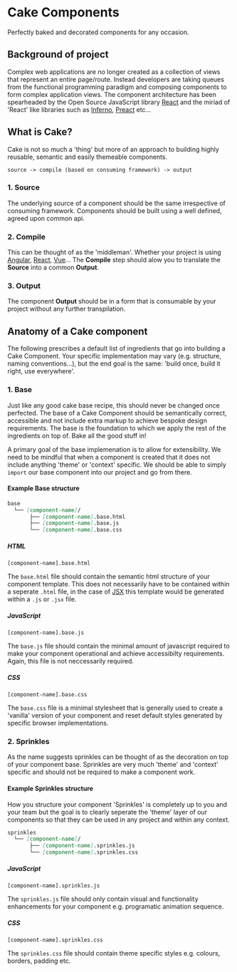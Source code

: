 # Cake Components
Perfectly baked and decorated components for any occasion.

## Background of project
Complex web applications are no longer created as a collection of views that represent an entire page/route. Instead developers are taking queues from the functional programming paradigm and composing components to form complex application views. The component architecture has been spearheaded by the Open Source JavaScript library [React](https://facebook.github.io/react/) and the miriad of 'React' like libraries such as [Inferno](https://github.com/infernojs/inferno), [Preact](https://github.com/developit/preact) etc... 

## What is Cake?
Cake is not so much a 'thing' but more of an approach to building highly reusable, semantic and easily themeable components.

```
source -> compile (based on consuming framework) -> output
```

### 1. Source
The underlying source of a component should be the same irrespective of consuming framework. Components should be built using a well defined, agreed upon common api.

### 2. Compile
This can be thought of as the 'middleman'. Whether your project is using [Angular](https://angularjs.org/), [React](https://facebook.github.io/react/), [Vue](https://vuejs.org/)... The __Compile__ step should alow you to translate the __Source__ into a common __Output__.

### 3. Output
The component __Output__ should be in a form that is consumable by your project without any further transpilation. 

## Anatomy of a Cake component
The following prescribes a default list of ingredients that go into building a Cake Component. Your specific implementation may vary (e.g. structure, naming conventions...), but the end goal is the same: 'build once, build it right, use everywhere'.

### 1. Base
Just like any good cake base recipe, this should never be changed once perfected. The base of a Cake Component should be semantically correct, accessible and not include extra markup to achieve bespoke design requirements. The base is the foundation to which we apply the rest of the ingredients on top of. Bake all the good stuff in!

A primary goal of the base implemenation is to allow for extensibility. We need to be mindful that when a component is created that it does not include anything 'theme' or 'context' specific. We should be able to simply `import` our base component into our project and go from there.

#### Example Base structure

```markdown
base
  └── [component-name]/
       ├── [component-name].base.html
       ├── [component-name].base.js
       └── [component-name].base.css
```

##### HTML
```
[component-name].base.html
```
The `base.html` file should contain the semantic html structure of your component template. This does not necessarily have to be contained within a seperate `.html` file, in the case of [JSX](https://facebook.github.io/react/docs/jsx-in-depth.html) this template would be generated within a `.js` or `.jsx` file.

##### JavaScript
```
[component-name].base.js
```
The `base.js` file should contain the minimal amount of javascript required to make your component operational and achieve accessibilty requirements. Again, this file is not neccessarily required.

##### CSS
```
[component-name].base.css
```
The `base.css` file is a minimal stylesheet that is generally used to create a 'vanilla' version of your component and reset default styles generated by specific browser implementations.

### 2. Sprinkles
As the name suggests sprinkles can be thought of as the decoration on top of your component base. Sprinkles are very much 'theme' and 'context' specific and should not be required to make a component work.

#### Example Sprinkles structure
How you structure your component 'Sprinkles' is completely up to you and your team but the goal is to clearly seperate the 'theme' layer of our components so that they can be used in any project and within any context.

```markdown
sprinkles
  └── [component-name]/
       ├── [component-name].sprinkles.js
       └── [component-name].sprinkles.css
```

##### JavaScript
```
[component-name].sprinkles.js
```
The `sprinkles.js` file should only contain visual and functionality enhancements for your component e.g. programatic animation sequence.

##### CSS
```
[component-name].sprinkles.css
```
The `sprinkles.css` file should contain theme specific styles e.g. colours, borders, padding etc.
